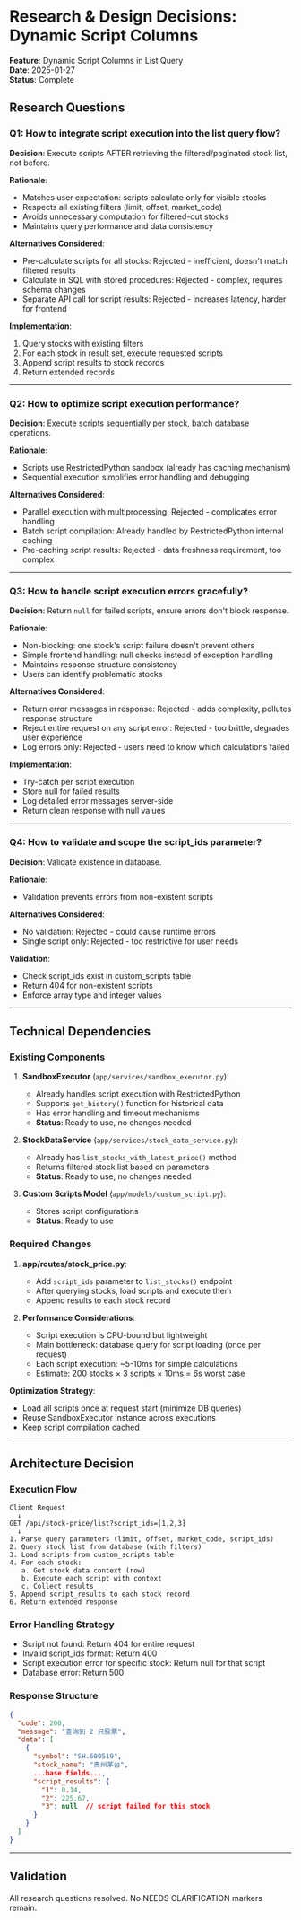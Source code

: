 # Research & Design Decisions: Dynamic Script Columns

**Feature**: Dynamic Script Columns in List Query  
**Date**: 2025-01-27  
**Status**: Complete

## Research Questions

### Q1: How to integrate script execution into the list query flow?

**Decision**: Execute scripts AFTER retrieving the filtered/paginated stock list, not before.

**Rationale**:
- Matches user expectation: scripts calculate only for visible stocks
- Respects all existing filters (limit, offset, market_code)
- Avoids unnecessary computation for filtered-out stocks
- Maintains query performance and data consistency

**Alternatives Considered**:
- Pre-calculate scripts for all stocks: Rejected - inefficient, doesn't match filtered results
- Calculate in SQL with stored procedures: Rejected - complex, requires schema changes
- Separate API call for script results: Rejected - increases latency, harder for frontend

**Implementation**:
1. Query stocks with existing filters
2. For each stock in result set, execute requested scripts
3. Append script results to stock records
4. Return extended records

---

### Q2: How to optimize script execution performance?

**Decision**: Execute scripts sequentially per stock, batch database operations.

**Rationale**:
- Scripts use RestrictedPython sandbox (already has caching mechanism)
- Sequential execution simplifies error handling and debugging

**Alternatives Considered**:
- Parallel execution with multiprocessing: Rejected - complicates error handling
- Batch script compilation: Already handled by RestrictedPython internal caching
- Pre-caching script results: Rejected - data freshness requirement, too complex

---

### Q3: How to handle script execution errors gracefully?

**Decision**: Return `null` for failed scripts, ensure errors don't block response.

**Rationale**:
- Non-blocking: one stock's script failure doesn't prevent others
- Simple frontend handling: null checks instead of exception handling
- Maintains response structure consistency
- Users can identify problematic stocks

**Alternatives Considered**:
- Return error messages in response: Rejected - adds complexity, pollutes response structure
- Reject entire request on any script error: Rejected - too brittle, degrades user experience
- Log errors only: Rejected - users need to know which calculations failed

**Implementation**:
- Try-catch per script execution
- Store null for failed results
- Log detailed error messages server-side
- Return clean response with null values

---

### Q4: How to validate and scope the script_ids parameter?

**Decision**: Validate existence in database.

**Rationale**:
- Validation prevents errors from non-existent scripts

**Alternatives Considered**:
- No validation: Rejected - could cause runtime errors
- Single script only: Rejected - too restrictive for user needs

**Validation**:
- Check script_ids exist in custom_scripts table
- Return 404 for non-existent scripts
- Enforce array type and integer values

---

## Technical Dependencies

### Existing Components

1. **SandboxExecutor** (`app/services/sandbox_executor.py`):
   - Already handles script execution with RestrictedPython
   - Supports `get_history()` function for historical data
   - Has error handling and timeout mechanisms
   - **Status**: Ready to use, no changes needed

2. **StockDataService** (`app/services/stock_data_service.py`):
   - Already has `list_stocks_with_latest_price()` method
   - Returns filtered stock list based on parameters
   - **Status**: Ready to use, no changes needed

3. **Custom Scripts Model** (`app/models/custom_script.py`):
   - Stores script configurations
   - **Status**: Ready to use

### Required Changes

1. **app/routes/stock_price.py**:
   - Add `script_ids` parameter to `list_stocks()` endpoint
   - After querying stocks, load scripts and execute them
   - Append results to each stock record

2. **Performance Considerations**:
   - Script execution is CPU-bound but lightweight
   - Main bottleneck: database query for script loading (once per request)
   - Each script execution: ~5-10ms for simple calculations
   - Estimate: 200 stocks × 3 scripts × 10ms = 6s worst case

**Optimization Strategy**:
- Load all scripts once at request start (minimize DB queries)
- Reuse SandboxExecutor instance across executions
- Keep script compilation cached

---

## Architecture Decision

### Execution Flow

```
Client Request
  ↓
GET /api/stock-price/list?script_ids=[1,2,3]
  ↓
1. Parse query parameters (limit, offset, market_code, script_ids)
2. Query stock list from database (with filters)
3. Load scripts from custom_scripts table
4. For each stock:
   a. Get stock data context (row)
   b. Execute each script with context
   c. Collect results
5. Append script_results to each stock record
6. Return extended response
```

### Error Handling Strategy

- Script not found: Return 404 for entire request
- Invalid script_ids format: Return 400
- Script execution error for specific stock: Return null for that script
- Database error: Return 500

### Response Structure

```json
{
  "code": 200,
  "message": "查询到 2 只股票",
  "data": [
    {
      "symbol": "SH.600519",
      "stock_name": "贵州茅台",
      ...base fields...,
      "script_results": {
        "1": 0.14,
        "2": 225.67,
        "3": null  // script failed for this stock
      }
    }
  ]
}
```

---

## Validation

All research questions resolved. No NEEDS CLARIFICATION markers remain.

